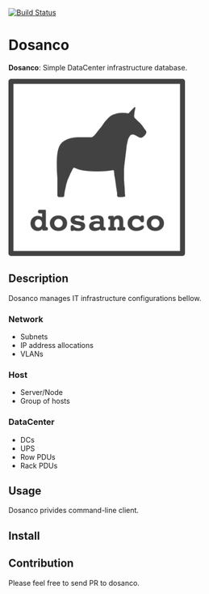 [![Build Status](https://github.com/hichikaw/dosanco/workflows/Build/badge.svg)](https://github.com/hichikaw/dosanco/actions?workflow=Build)

Dosanco
=======

**Dosanco**: Simple DataCenter infrastructure database.

<img src="./docs/image/logo.png" width="350">

## Description
Dosanco manages IT infrastructure configurations bellow.

### Network
- Subnets
- IP address allocations
- VLANs

### Host
- Server/Node
- Group of hosts

### DataCenter
- DCs
- UPS
- Row PDUs
- Rack PDUs

## Usage
Dosanco privides command-line client.

## Install

## Contribution
Please feel free to send PR to dosanco.
